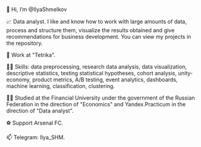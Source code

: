 👋 Hi, I’m @IlyaShmelkov

📈 Data analyst. I like and know how to work with large amounts of data, process and structure them, visualize the results obtained and give recommendations for business development. You can view my projects in the repository.

👀 Work at "Tetrika".

👨‍💻 Skills: data preprocessing, research data analysis, data visualization, descriptive statistics, testing statistical hypotheses, cohort analysis, unity-economy, product metrics, A/B testing, event analytics, dashboards, machine learning, classification, clustering.

👨‍🎓 Studied at the Financial University under the government of the Russian Federation in the direction of "Economics" and Yandex.Practicum in the direction of "Data analyst".

⚽️ Support Arsenal FC.

📫 Telegram: Ilya_SHM.

<!---
IlyaShmelkov/IlyaShmelkov is a ✨ special ✨ repository because its `README.md` (this file) appears on your GitHub profile.
You can click the Preview link to take a look at your changes.
--->
